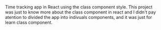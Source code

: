 Time tracking app in React using the class component style. 
This project was just to know more about the class component in react and I didn't pay atention to divided the app into indivuals components, and it was just for learn class component.
